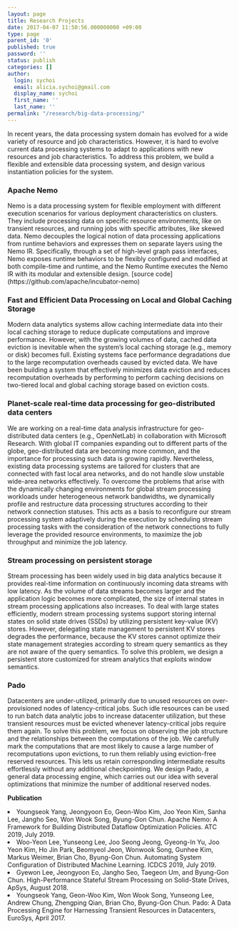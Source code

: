 ```yaml
---
layout: page
title: Research Projects
date: 2017-04-07 11:50:56.000000000 +09:00
type: page
parent_id: '0'
published: true
password: ''
status: publish
categories: []
author:
  login: sychoi
  email: alicia.sychoi@gmail.com
  display_name: sychoi
  first_name: ''
  last_name: ''
permalink: "/research/big-data-processing/"
---
```


In recent years, the data processing system domain has evolved for a wide variety of resource and job characteristics. However, it is hard to evolve current data processing systems to adapt to applications with new resources and job characteristics. To address this problem, we build a flexible and extensible data processing system, and design various instantiation policies for the system.

<h3 class="topics_title">Apache Nemo</h3>
Nemo is a data processing system for flexible employment with different execution scenarios for various deployment characteristics on clusters. They include processing data on specific resource environments, like on transient resources, and running jobs with specific attributes, like skewed data. Nemo decouples the logical notion of data processing applications from runtime behaviors and expresses them on separate layers using the Nemo IR. Specifically, through a set of high-level graph pass interfaces, Nemo exposes runtime behaviors to be flexibly configured and modified at both compile-time and runtime, and the Nemo Runtime executes the Nemo IR with its modular and extensible design.
[source code](https://github.com/apache/incubator-nemo)

<h3 class="topics_title">Fast and Efficient Data Processing on Local and Global Caching Storage</h3>
Modern data analytics systems allow caching intermediate data into their local caching storage to reduce duplicate computations and improve performance. However, with the growing volumes of data, cached data eviction is inevitable when the system’s local caching storage (e.g., memory or disk) becomes full. Existing systems face performance degradations due to the large recomputation overheads caused by evicted data. We have been building a system that effectively minimizes data eviction and reduces recomputation overheads by performing to perform caching decisions on two-tiered local and global caching storage based on eviction costs.

<h3 class="topics_title">Planet-scale real-time data processing for geo-distributed data centers</h3>
We are working on a real-time data analysis infrastructure for geo-distributed data centers (e.g., OpenNetLab) in collaboration with Microsoft Research. With global IT companies expanding out to different parts of the globe, geo-distributed data are becoming more common, and the importance for processing such data is growing rapidly. Nevertheless, existing data processing systems are tailored for clusters that are connected with fast local area networks, and do not handle slow unstable wide-area networks effectively. To overcome the problems that arise with the dynamically changing environments for global stream processing workloads under heterogeneous network bandwidths, we dynamically profile and restructure data processing structures according to their network connection statuses. This acts as a basis to reconfigure our stream processing system adaptively during the execution by scheduling stream processing tasks with the consideration of the network connections to fully leverage the provided resource environments, to maximize the job throughput and minimize the job latency.

<h3 class="topics_title">Stream processing on persistent storage</h3>
Stream processing has been widely used in big data analytics because it provides real-time information on continuously incoming data streams with low latency. As the volume of data streams becomes larger and the application logic becomes more complicated, the size of internal states in stream processing applications also increases. To deal with large states efficiently, modern stream processing systems support storing internal states on solid state drives (SSDs) by utilizing persistent key-value (KV) stores. However, delegating state management to persistent KV stores degrades the performance, because the KV stores cannot optimize their state management strategies according to stream query semantics as they are not aware of the query semantics. To solve this problem, we design a persistent store customized for stream analytics that exploits window semantics.

<h3 class="topics_title">Pado</h3>
Datacenters are under-utilized, primarily due to unused resources on over-provisioned nodes of latency-critical jobs. Such idle resources can be used to run batch data analytic jobs to increase datacenter utilization, but these transient resources must be evicted whenever latency-critical jobs require them again. To solve this problem, we focus on observing the job structure and the relationships between the computations of the job. We carefully mark the computations that are most likely to cause a large number of recomputations upon evictions, to run them reliably using eviction-free reserved resources. This lets us retain corresponding intermediate results effortlessly without any additional checkpointing. We design Pado, a general data processing engine, which carries out our idea with several optimizations that minimize the number of additional reserved nodes.

<b>Publication</b>
<li>Youngseok Yang, Jeongyoon Eo, Geon-Woo Kim, Joo Yeon Kim, Sanha Lee, Jangho Seo, Won Wook Song, Byung-Gon Chun. Apache Nemo: A Framework for Building Distributed Dataflow Optimization Policies. ATC 2019, July 2019.</li>
<li>Woo-Yeon Lee, Yunseong Lee, Joo Seong Jeong, Gyeong-In Yu, Joo Yeon Kim, Ho Jin Park, Beomyeol Jeon, Wonwook Song, Gunhee Kim, Markus Weimer, Brian Cho, Byung-Gon Chun. Automating System Configuration of Distributed Machine Learning. ICDCS 2019, July 2019.</li>
<li>Gyewon Lee, Jeongyoon Eo, Jangho Seo, Taegeon Um, and Byung-Gon Chun. High-Performance Stateful Stream Processing on Solid-State Drives, ApSys, August 2018.</li>
<li>Youngseok Yang, Geon-Woo Kim, Won Wook Song, Yunseong Lee, Andrew Chung, Zhengping Qian, Brian Cho, Byung-Gon Chun. Pado: A Data Processing Engine for Harnessing Transient Resources in Datacenters, EuroSys, April 2017.</li>
